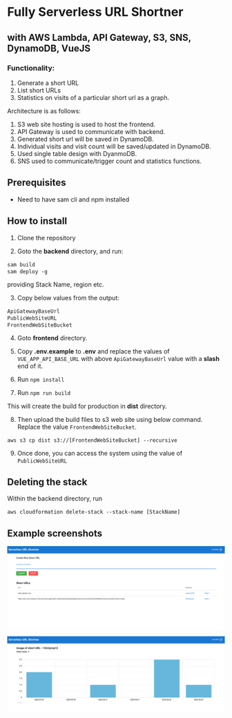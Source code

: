 # Fully Serverless URL Shortner
## with AWS Lambda, API Gateway, S3, SNS, DynamoDB, VueJS

### Functionality:
1. Generate a short URL
2. List short URLs
3. Statistics on visits of a particular short url as a graph.

Architecture is as follows:

1. S3 web site hosting is used to host the frontend.
2. API Gateway is used to communicate with backend.
3. Generated short url will be saved in DynamoDB.
4. Individual visits and visit count will be saved/updated in DynamoDB.
5. Used single table design with DyanmoDB.
6. SNS used to communicate/trigger count and statistics functions.

## Prerequisites

* Need to have sam cli and npm installed


## How to install
1. Clone the repository

2. Goto the __backend__ directory, and run:
```
sam build
sam deploy -g
```
providing Stack Name, region etc.

3. Copy below values from the output:

```
ApiGatewayBaseUrl
PublicWebSiteURL
FrontendWebSiteBucket
```

4. Goto __frontend__ directory.

5. Copy __.env.example__ to __.env__ and replace the values of `VUE_APP_API_BASE_URL` with above `ApiGatewayBaseUrl` value with a __slash__ end of it.

6. Run `npm install`

7. Run `npm run build`

This will create the build for production in __dist__ directory.

8. Then upload the build files to s3 web site using below command. Replace the value `FrontendWebSiteBucket`.

```
aws s3 cp dist s3://[FrontendWebSiteBucket] --recursive
```

9. Once done, you can access the system using the value of `PublicWebSiteURL`


## Deleting the stack

Within the backend directory, run 
```
aws cloudformation delete-stack --stack-name [StackName]
```

## Example screenshots

![Add and List short urls](resources/url-shortner-add-list.png)

![Stats of a single short url](resources/url-shortner-stats.png)